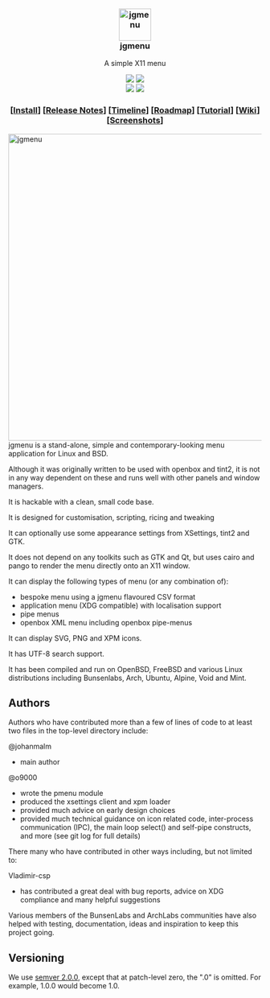 <h3 align="center"><img src="https://i.imgur.com/l8uaBVi.png" alt="jgmenu" height="64px"><br />jgmenu </h3>
<p align="center">A simple X11 menu</p>

<p align="center"> <img
src="https://img.shields.io/github/license/johanmalm/jgmenu.svg" /> <a
href="https://www.codacy.com/app/johanmalm/jgmenu?utm_source=github.com&amp;utm_medium=referral&amp;utm_content=johanmalm/jgmenu&amp;utm_campaign=Badge_Grade"><img src="https://api.codacy.com/project/badge/Grade/a154619f17924fcd8ec2be8f338da063" /></a> <br /> <a
href="https://repology.org/metapackage/jgmenu/versions"><img src="https://repology.org/badge/tiny-repos/jgmenu.svg" /></a> <a
href="https://repology.org/metapackage/jgmenu/versions"><img src="https://repology.org/badge/latest-versions/jgmenu.svg"></a> </p>

<h3 align="center">[<a
href="INSTALL.md">Install</a>] [<a
href="https://github.com/johanmalm/jgmenu/tree/master/docs/relnotes">Release&nbsp;Notes</a>] [<a
href="https://github.com/johanmalm/jgmenu/wiki/Timeline">Timeline</a>] [<a
href="https://github.com/johanmalm/jgmenu/wiki/Roadmap">Roadmap</a>] [<a
href="docs/manual/jgmenututorial.7.md">Tutorial</a>] [<a
href="https://github.com/johanmalm/jgmenu/wiki">Wiki</a>] [<a
href="https://github.com/johanmalm/jgmenu/wiki/Screenshots">Screenshots</a>]</h3>

<img src="https://i.imgur.com/O3E84L3.png" alt="jgmenu" align="right" height="610px" width="512px">

jgmenu is a stand-alone, simple and contemporary-looking menu application for Linux and BSD.

Although it was originally written to be used with openbox and tint2, it is not in any way dependent on these and runs well with other panels and window managers.

It is hackable with a clean, small code base.

It is designed for customisation, scripting, ricing and tweaking

It can optionally use some appearance settings from XSettings, tint2 and GTK.

It does not depend on any toolkits such as GTK and Qt, but uses cairo and pango to render the menu directly onto an X11 window.

It can display the following types of menu (or any combination of):

-   bespoke menu using a jgmenu flavoured CSV format
-   application menu (XDG compatible) with localisation support
-   pipe menus
-   openbox XML menu including openbox pipe-menus

It can display SVG, PNG and XPM icons.

It has UTF-8 search support.

It has been compiled and run on OpenBSD, FreeBSD and various Linux distributions including Bunsenlabs, Arch, Ubuntu, Alpine, Void and Mint.

Authors
-------

Authors who have contributed more than a few of lines of code to at least two files in the top-level directory include:

@johanmalm
-   main author

@o9000
-   wrote the pmenu module
-   produced the xsettings client and xpm loader
-   provided much advice on early design choices
-   provided much technical guidance on icon related code, inter-process communication (IPC), the main loop select() and self-pipe constructs, and more (see git log for full details)

There many who have contributed in other ways including, but not limited to:

Vladimir-csp

-   has contributed a great deal with bug reports, advice on XDG compliance and many helpful suggestions

Various members of the BunsenLabs and ArchLabs communities have also helped with testing, documentation, ideas and inspiration to keep this project going.

Versioning
----------

We use [semver 2.0.0](http://www.semver.org), except that at patch-level zero, the ".0" is omitted. For example, 1.0.0 would become 1.0.

